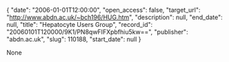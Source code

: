 {
  "date": "2006-01-01T12:00:00", 
  "open_access": false, 
  "target_url": "http://www.abdn.ac.uk/~bch196/HUG.htm", 
  "description": null, 
  "end_date": null, 
  "title": "Hepatocyte Users Group", 
  "record_id": "20060101T120000/9K1/PN8qwFIFXpbfhiu5kw==", 
  "publisher": "abdn.ac.uk", 
  "slug": 110188, 
  "start_date": null
}

None